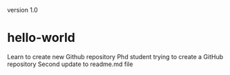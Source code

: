version 1.0


# hello-world
Learn to create new Github repository
Phd student trying to create a GitHub repository
Second update to readme.md file

